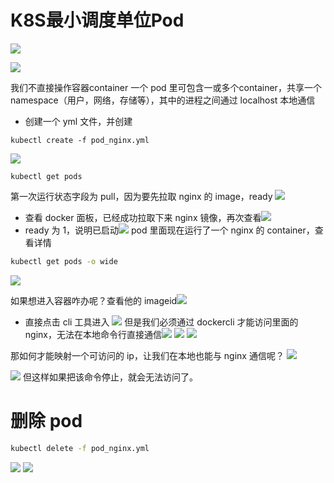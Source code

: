 # K8S最小调度单位Pod
![](https://img-blog.csdnimg.cn/20210112220718366.png?x-oss-process=image/watermark,type_ZmFuZ3poZW5naGVpdGk,shadow_10,text_aHR0cHM6Ly9ibG9nLmNzZG4ubmV0L3FxXzMzNTg5NTEw,size_1,color_FFFFFF,t_70)

![](https://img-blog.csdnimg.cn/2020122717311732.png?x-oss-process=image/watermark,type_ZmFuZ3poZW5naGVpdGk,shadow_10,text_aHR0cHM6Ly9ibG9nLmNzZG4ubmV0L3FxXzMzNTg5NTEw,size_1,color_FFFFFF,t_70)

我们不直接操作容器container
一个 pod 里可包含一或多个container，共享一个 namespace（用户，网络，存储等），其中的进程之间通过 localhost 本地通信

- 创建一个 yml 文件，并创建

```
kubectl create -f pod_nginx.yml
```

![](https://img-blog.csdnimg.cn/20201230123615919.png?x-oss-process=image/watermark,type_ZmFuZ3poZW5naGVpdGk,shadow_10,text_aHR0cHM6Ly9ibG9nLmNzZG4ubmV0L3FxXzMzNTg5NTEw,size_1,color_FFFFFF,t_70)

```
kubectl get pods
```
第一次运行状态字段为 pull，因为要先拉取 nginx 的 image，ready
![](https://img-blog.csdnimg.cn/20201230123831908.png)

- 查看 docker 面板，已经成功拉取下来 nginx 镜像，再次查看![](https://img-blog.csdnimg.cn/20201230124118185.png?x-oss-process=image/watermark,type_ZmFuZ3poZW5naGVpdGk,shadow_10,text_aHR0cHM6Ly9ibG9nLmNzZG4ubmV0L3FxXzMzNTg5NTEw,size_1,color_FFFFFF,t_70)
- ready 为 1，说明已启动![](https://img-blog.csdnimg.cn/2020123012415544.png)
pod 里面现在运行了一个 nginx 的 container，查看详情

```bash
kubectl get pods -o wide
```
![](https://img-blog.csdnimg.cn/20201230124514125.png)

如果想进入容器咋办呢？查看他的 imageid![](https://img-blog.csdnimg.cn/20201230124815316.png?x-oss-process=image/watermark,type_ZmFuZ3poZW5naGVpdGk,shadow_10,text_aHR0cHM6Ly9ibG9nLmNzZG4ubmV0L3FxXzMzNTg5NTEw,size_1,color_FFFFFF,t_70)
- 直接点击 cli 工具进入
![](https://img-blog.csdnimg.cn/20201230125014402.png?x-oss-process=image/watermark,type_ZmFuZ3poZW5naGVpdGk,shadow_10,text_aHR0cHM6Ly9ibG9nLmNzZG4ubmV0L3FxXzMzNTg5NTEw,size_1,color_FFFFFF,t_70)
但是我们必须通过 dockercli 才能访问里面的 nginx，无法在本地命令行直接通信![](https://img-blog.csdnimg.cn/20201230140725330.png?x-oss-process=image/watermark,type_ZmFuZ3poZW5naGVpdGk,shadow_10,text_aHR0cHM6Ly9ibG9nLmNzZG4ubmV0L3FxXzMzNTg5NTEw,size_1,color_FFFFFF,t_70)
![](https://img-blog.csdnimg.cn/20201230140800829.png)
![](https://img-blog.csdnimg.cn/20201230140852190.png?x-oss-process=image/watermark,type_ZmFuZ3poZW5naGVpdGk,shadow_10,text_aHR0cHM6Ly9ibG9nLmNzZG4ubmV0L3FxXzMzNTg5NTEw,size_1,color_FFFFFF,t_70)

那如何才能映射一个可访问的 ip，让我们在本地也能与 nginx 通信呢？
![](https://img-blog.csdnimg.cn/20201230142100447.png?x-oss-process=image/watermark,type_ZmFuZ3poZW5naGVpdGk,shadow_10,text_aHR0cHM6Ly9ibG9nLmNzZG4ubmV0L3FxXzMzNTg5NTEw,size_1,color_FFFFFF,t_70)

![](https://img-blog.csdnimg.cn/20201230141916719.png?x-oss-process=image/watermark,type_ZmFuZ3poZW5naGVpdGk,shadow_10,text_aHR0cHM6Ly9ibG9nLmNzZG4ubmV0L3FxXzMzNTg5NTEw,size_16,color_FFFFFF,t_70)
但这样如果把该命令停止，就会无法访问了。
# 删除 pod
```bash
kubectl delete -f pod_nginx.yml
```
![](https://img-blog.csdnimg.cn/20201230142311875.png)
![](https://img-blog.csdnimg.cn/20201230142412869.png)

